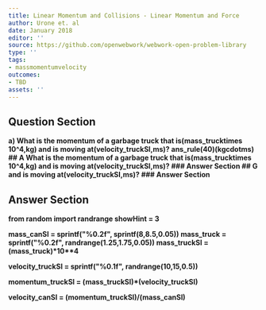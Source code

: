 ```yaml
---
title: Linear Momentum and Collisions - Linear Momentum and Force
author: Urone et. al
date: January 2018
editor: ''
source: https://github.com/openwebwork/webwork-open-problem-library
type: ''
tags:
- massmomentumvelocity
outcomes:
- TBD
assets: ''
---
```


## Question Section 

<b>
a) What is the momentum of a garbage truck that is(mass_trucktimes 10^4,kg) and is moving at(velocity_truckSI,ms)?
ans_rule(40)(kgcdotms)
## A
What is the momentum of a garbage truck that is(mass_trucktimes 10^4,kg) and is moving at(velocity_truckSI,ms)?
### Answer Section
## G
and is moving at(velocity_truckSI,ms)?
### Answer Section


## Answer Section

from random import randrange
showHint = 3

mass_canSI = sprintf("%0.2f", sprintf(8,8.5,0.05))
mass_truck = sprintf("%0.2f", randrange(1.25,1.75,0.05))
mass_truckSI = (mass_truck)*10**4

velocity_truckSI = sprintf("%0.1f", randrange(10,15,0.5))

momentum_truckSI = (mass_truckSI)*(velocity_truckSI)

velocity_canSI = (momentum_truckSI)/(mass_canSI)